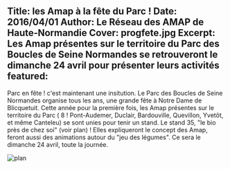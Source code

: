 Title: les Amap à la fête du Parc !
Date: 2016/04/01
Author: Le Réseau des AMAP de Haute&#x2011;Normandie
Cover: progfete.jpg
Excerpt: Les Amap présentes sur le territoire du Parc des Boucles de Seine Normandes se retrouveront le dimanche 24 avril pour présenter leurs activités
featured:
---

Parc en fête ! c'est maintenant une insitution. Le Parc des Boucles de Seine Normandes organise tous les ans, une grande fête à Notre Dame de Blicquetuit. Cette année pour la première fois, les Amap présentes sur le territoire du Parc ( 8 ! Pont-Audemer, Duclair, Bardouville, Quevillon, Yvetôt, et même Canteleu) se sont unies pour tenir un stand. Le stand 35, "le bio près de chez soi" (voir plan) ! Elles expliqueront le concept des Amap, feront aussi des animations autour du "jeu des légumes". Ce sera le dimanche 24 avril, toute la journée.

![plan](/content/posts/images/planfete.jpg)